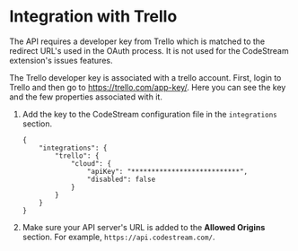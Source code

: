 # Integration with Trello

The API requires a developer key from Trello which is matched to the redirect
URL's used in the OAuth process. It is not used for the CodeStream extension's
issues features.

The Trello developer key is associated with a trello account. First, login to
Trello and then go to https://trello.com/app-key/. Here you can see the key and
the few properties associated with it.

1. Add the key to the CodeStream configuration file in the `integrations`
   section.
    ```
    {
        "integrations": {
            "trello": {
                "cloud": {
                    "apiKey": "***************************",
                    "disabled": false
                }
            }
        }
    }
    ```

1. Make sure your API server's URL is added to the **Allowed Origins** section.
   For example, `https://api.codestream.com/`.
